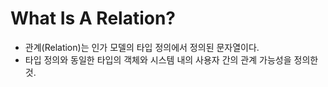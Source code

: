 # What Is A Relation?
- 관계(Relation)는 인가 모델의 타입 정의에서 정의된 문자열이다.
- 타입 정의와 동일한 타입의 객체와 시스템 내의 사용자 간의 관계 가능성을 정의한 것.